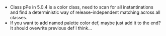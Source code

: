 * Class pPe in 5.0.4 is a color class, need to scan for all instantinations and find a deterministic way of release-independent matching across all classes.
* If you want to add named palette color def, maybe just add it to the end? It should ovewrite previous def I think...